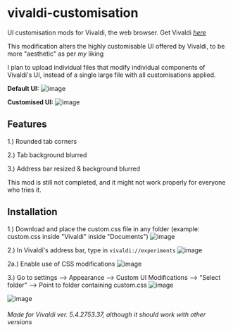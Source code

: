 # vivaldi-customisation
UI customisation mods for Vivaldi, the web browser. Get Vivaldi [_here_](https://vivaldi.com/)

This modification alters the highly customisable UI offered by Vivaldi, to be more "aesthetic" as per *my* liking

I plan to upload individual files that modify individual components of Vivaldi's UI, instead of a single large file with all customisations applied. 


**Default UI:** ![image](https://user-images.githubusercontent.com/67533410/116580225-cabf6f80-a930-11eb-95eb-c3ec25c74c5f.png)

**Customised UI:** ![image](https://user-images.githubusercontent.com/67533410/116579142-ba5ac500-a92f-11eb-89aa-d8e73bd253b2.png)

## Features
1.) Rounded tab corners

2.) Tab background blurred

3.) Address bar resized & background blurred


This mod is still not completed, and it might not work properly for everyone who tries it.

## Installation
1.) Download and place the custom.css file in any folder (example: custom.css inside "Vivaldi" inside "Documents") 
![image](https://user-images.githubusercontent.com/67533410/116647036-35a39180-a997-11eb-9647-adae59e77d2e.png)


2.) In Vivaldi's address bar, type in `vivaldi://experiments` ![image](https://user-images.githubusercontent.com/67533410/116647518-620bdd80-a998-11eb-9e42-cd7e285b0121.png)

2a.) Enable use of CSS modifications ![image](https://user-images.githubusercontent.com/67533410/116647534-6afcaf00-a998-11eb-8a98-3c6e1a3e4b43.png)


3.) Go to settings --> Appearance --> Custom UI Modifications --> "Select folder" --> Point to folder containing custom.css 
![image](https://user-images.githubusercontent.com/67533410/116647583-85368d00-a998-11eb-9ef5-e4480d9ecf19.png)


![image](https://user-images.githubusercontent.com/67533410/116647466-40125b00-a998-11eb-9048-0eaf7877527a.png)




###### Made for Vivaldi ver. 5.4.2753.37, although it _should_ work with other versions
